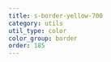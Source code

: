 ```yaml
---
title: s-border-yellow-700
category: utils
util_type: color
color_group: border
order: 185
---
```

<div class="s-border-yellow-700"></div>
